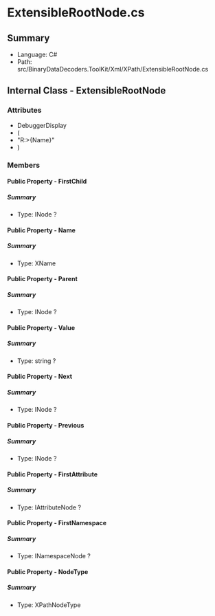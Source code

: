 ﻿# ExtensibleRootNode.cs

## Summary

* Language: C#
* Path: src/BinaryDataDecoders.ToolKit/Xml/XPath/ExtensibleRootNode.cs

## Internal Class - ExtensibleRootNode

### Attributes

 - DebuggerDisplay
 - (
 - "R:>{Name}"
 - )

### Members

#### Public Property - FirstChild

##### Summary

 * Type: INode ? 

#### Public Property - Name

##### Summary

 * Type: XName 

#### Public Property - Parent

##### Summary

 * Type: INode ? 

#### Public Property - Value

##### Summary

 * Type: string ? 

#### Public Property - Next

##### Summary

 * Type: INode ? 

#### Public Property - Previous

##### Summary

 * Type: INode ? 

#### Public Property - FirstAttribute

##### Summary

 * Type: IAttributeNode ? 

#### Public Property - FirstNamespace

##### Summary

 * Type: INamespaceNode ? 

#### Public Property - NodeType

##### Summary

 * Type: XPathNodeType 

